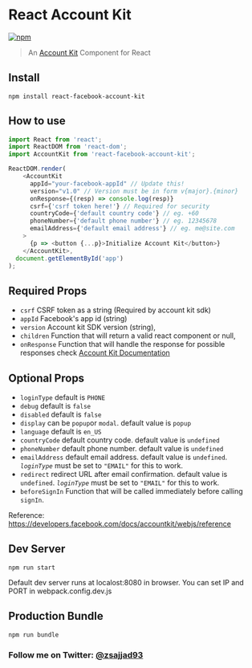 # React Account Kit

[![npm](https://img.shields.io/npm/dm/react-facebook-account-kit.svg)](https://www.npmjs.com/package/react-facebook-account-kit)

> An [Account Kit](https://developers.facebook.com/docs/accountkit) Component for React


## Install
```
npm install react-facebook-account-kit

```

## How to use
```js
import React from 'react';
import ReactDOM from 'react-dom';
import AccountKit from 'react-facebook-account-kit';

ReactDOM.render(
    <AccountKit
      appId="your-facebook-appId" // Update this!
      version="v1.0" // Version must be in form v{major}.{minor}
      onResponse={(resp) => console.log(resp)}
      csrf={'csrf token here!'} // Required for security
      countryCode={'default country code'} // eg. +60
      phoneNumber={'default phone number'} // eg. 12345678
      emailAddress={'default email address'} // eg. me@site.com
    >
      {p => <button {...p}>Initialize Account Kit</button>}
    </AccountKit>,
  document.getElementById('app')
);
```

## Required Props
- ```csrf``` CSRF token as a string (Required by account kit sdk)
- ```appId``` Facebook's app id (string)
- ```version``` Account kit SDK version (string),
- ```children``` Function that will return a valid react component or null,
- ```onResponse``` Function that will handle the response for possible responses check [Account Kit Documentation](https://developers.facebook.com/docs/accountkit/webjs)

## Optional Props
- ```loginType``` default is ```PHONE```
- ```debug``` default is ```false```
- ```disabled``` default is ```false```
- ```display``` can be ```popup```or ```modal```. default value is ```popup```
- ```language``` default is ```en_US```
- ```countryCode``` default country code. default value is ```undefined```
- ```phoneNumber``` default phone number. default value is ```undefined```
- ```emailAddress``` default email address. default value is ```undefined```.
*`loginType`* must be set to ```"EMAIL"``` for this to work.
- ```redirect``` redirect URL after email confirmation. default value is ```undefined```.
*`loginType`* must be set to ```"EMAIL"``` for this to work.
- ```beforeSignIn``` Function that will be called immediately before calling ```signIn```. 

Reference: https://developers.facebook.com/docs/accountkit/webjs/reference

## Dev Server
```
npm run start

```
Default dev server runs at localost:8080 in browser.
You can set IP and PORT in webpack.config.dev.js

## Production Bundle
```
npm run bundle
```

### Follow me on Twitter: [@zsajjad93](https://twitter.com/zsajjad93)
